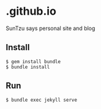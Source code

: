 # .github.io
SunTzu says personal site and blog

## Install
```
$ gem install bundle
$ bundle install
```

## Run
```
$ bundle exec jekyll serve
```
